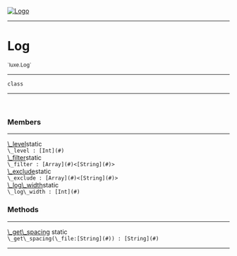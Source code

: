 
[![Logo](../../images/logo.png)](../../api/index.html)

---



<h1>Log</h1>
<small>`luxe.Log`</small>



---

`class`

---

&nbsp;
&nbsp;



<h3>Members</h3> <hr/><span class="member apipage">
                <a name="_level"><a class="lift" href="#_level">\_level</a></a><span class="inline-block static">static</span><div class="clear"></div><code class="signature apipage">\_level : [Int](#)</code><br/></span>
            <span class="small_desc_flat"></span><span class="member apipage">
                <a name="_filter"><a class="lift" href="#_filter">\_filter</a></a><span class="inline-block static">static</span><div class="clear"></div><code class="signature apipage">\_filter : [Array](#)&lt;[String](#)&gt;</code><br/></span>
            <span class="small_desc_flat"></span><span class="member apipage">
                <a name="_exclude"><a class="lift" href="#_exclude">\_exclude</a></a><span class="inline-block static">static</span><div class="clear"></div><code class="signature apipage">\_exclude : [Array](#)&lt;[String](#)&gt;</code><br/></span>
            <span class="small_desc_flat"></span><span class="member apipage">
                <a name="_log_width"><a class="lift" href="#_log_width">\_log\_width</a></a><span class="inline-block static">static</span><div class="clear"></div><code class="signature apipage">\_log\_width : [Int](#)</code><br/></span>
            <span class="small_desc_flat"></span>





<h3>Methods</h3> <hr/><span class="method apipage">
            <a name="_get_spacing"><a class="lift" href="#_get_spacing">\_get\_spacing</a></a> <span class="inline-block static">static</span><div class="clear"></div><code class="signature apipage">\_get\_spacing(\_file:[String](#)<span></span>) : [String](#)</code><br/><span class="small_desc_flat"></span>
        </span>
    





---

&nbsp;
&nbsp;
&nbsp;
&nbsp;